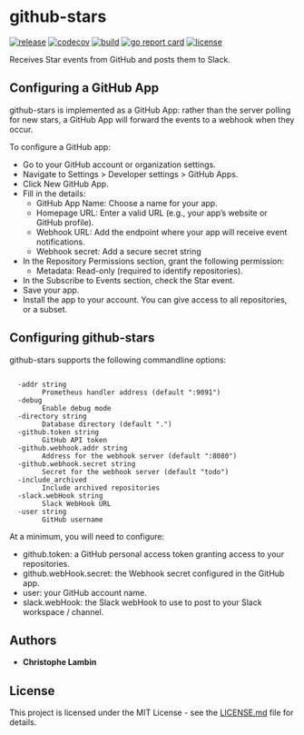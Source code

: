 # github-stars
[![release](https://img.shields.io/github/v/tag/clambin/github-stars?color=green&label=release&style=plastic)](https://github.com/clambin/github-stars/releases)
[![codecov](https://img.shields.io/codecov/c/gh/clambin/github-stars?style=plastic)](https://app.codecov.io/gh/clambin/github-stars)
[![build](https://github.com/clambin/github-stars/workflows/build/badge.svg)](https://github.com/clambin/github-stars/actions)
[![go report card](https://goreportcard.com/badge/github.com/clambin/github-stars)](https://goreportcard.com/report/github.com/clambin/github-stars)
[![license](https://img.shields.io/github/license/clambin/github-stars?style=plastic)](LICENSE.md)

Receives Star events from GitHub and posts them to Slack.

## Configuring a GitHub App
github-stars is implemented as a GitHub App: rather than the server polling for new stars, a GitHub App will forward
the events to a webhook when they occur.

To configure a GitHub app:

- Go to your GitHub account or organization settings.
- Navigate to Settings > Developer settings > GitHub Apps.
- Click New GitHub App.
- Fill in the details:
  - GitHub App Name: Choose a name for your app.
  - Homepage URL: Enter a valid URL (e.g., your app’s website or GitHub profile).
  - Webhook URL: Add the endpoint where your app will receive event notifications.
  - Webhook secret: Add a secure secret string
- In the Repository Permissions section, grant the following permission:
  - Metadata: Read-only (required to identify repositories).
- In the Subscribe to Events section, check the Star event.
- Save your app.
- Install the app to your account. You can give access to all repositories, or a subset.


## Configuring github-stars

github-stars supports the following commandline options:

```aiignore

  -addr string
        Prometheus handler address (default ":9091")
  -debug
        Enable debug mode
  -directory string
        Database directory (default ".")
  -github.token string
        GitHub API token
  -github.webhook.addr string
        Address for the webhook server (default ":8080")
  -github.webhook.secret string
        Secret for the webhook server (default "todo")
  -include_archived
        Include archived repositories
  -slack.webHook string
        Slack WebHook URL
  -user string
        GitHub username

```

At a minimum, you will need to configure:

- github.token: a GitHub personal access token granting access to your repositories.
- github.webHook.secret: the Webhook secret configured in the GitHub app.
- user: your GitHub account name.
- slack.webHook: the Slack webHook to use to post to your Slack workspace / channel.

## Authors

* **Christophe Lambin**

## License

This project is licensed under the MIT License - see the [LICENSE.md](LICENSE.md) file for details.
